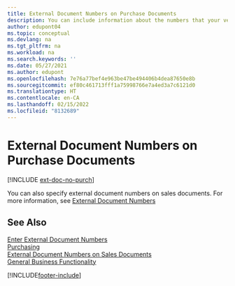 ```yaml
---
title: External Document Numbers on Purchase Documents
description: You can include information about the numbers that your vendors assign to documents that they send you by using the External Document Number field or the Your Reference field. Learn about the difference between the two fields here.
author: edupont04
ms.topic: conceptual
ms.devlang: na
ms.tgt_pltfrm: na
ms.workload: na
ms.search.keywords: ''
ms.date: 05/27/2021
ms.author: edupont
ms.openlocfilehash: 7e76a77bef4e963be47be494406b4dea87650e8b
ms.sourcegitcommit: ef80c461713fff1a75998766e7a4ed3a7c6121d0
ms.translationtype: HT
ms.contentlocale: en-CA
ms.lasthandoff: 02/15/2022
ms.locfileid: "8132689"
---
```

# <a name="external-document-numbers-on-purchase-documents"></a>External Document Numbers on Purchase Documents

[!INCLUDE [ext-doc-no-purch](includes/ext-doc-no-purch.md)]

You can also specify external document numbers on sales documents. For more information, see [External Document Numbers](sales-how-invoice-sales.md#external-document-numbers)

## <a name="see-also"></a>See Also

[Enter External Document Numbers](across-enter-external-document-numbers.md)  
[Purchasing](purchasing-manage-purchasing.md)  
[External Document Numbers on Sales Documents](sales-how-invoice-sales.md#external-document-numbers)  
[General Business Functionality](ui-across-business-areas.md)  

[!INCLUDE[footer-include](includes/footer-banner.md)]
